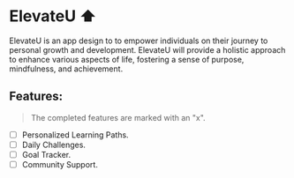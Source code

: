 # ElevateU ⬆️
ElevateU is an app design to to empower individuals on their journey to personal growth and development. ElevateU will provide a holistic approach to enhance various aspects of life, fostering a sense of purpose, mindfulness, and achievement.
<!--
![app icon]()
-->
## Features:
> The completed features are marked with an "x".
- [ ] Personalized Learning Paths.
- [ ] Daily Challenges.
- [ ] Goal Tracker.
- [ ] Community Support.

